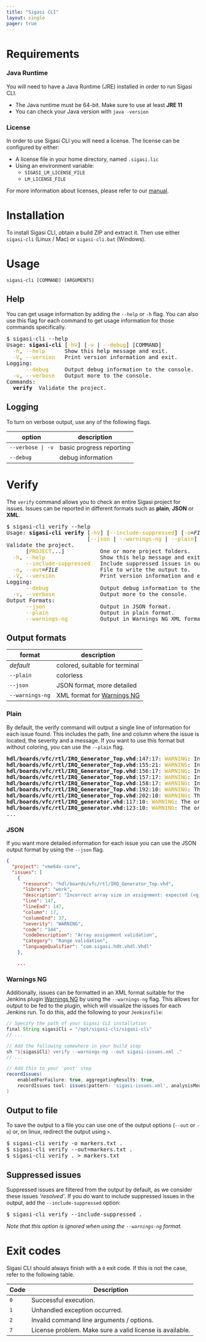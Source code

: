 ```yaml
---
title: "Sigasi CLI"
layout: single
pager: true
---
```


# Requirements

### Java Runtime

You will need to have a Java Runtime (JRE) installed in order to run Sigasi CLI.

- The Java runtime must be 64-bit. Make sure to use at least **JRE 11**
- You can check your Java version with `java -version`

### License

In order to use Sigasi CLI you will need a license. The license can be configured by either:

- A license file in your home directory, named `.sigasi.lic`
- Using an environment variable:
  - `SIGASI_LM_LICENSE_FILE`
  - `LM_LICENSE_FILE`

For more information about licenses, please refer to our [manual](/manual/license-key).

# Installation

To install Sigasi CLI, obtain a build ZIP and extract it.
Then use either `sigasi-cli` (Linux / Mac) or `sigasi-cli.bat` (Windows).

# Usage

```
sigasi-cli [COMMAND] [ARGUMENTS]
```

## Help

You can get usage information by adding the `--help` or `-h` flag.
You can also use this flag for each command to get usage information for those commands specifically.

<pre>
<span class="no-select">$ </span>sigasi-cli --help
Usage: <b>sigasi-cli</b> [<span style="color:#C4A000">-hV</span>] [<span style="color:#C4A000">-v</span> | <span style="color:#C4A000">--debug</span>] [COMMAND]
  <span style="color:#C4A000">-h</span>, <span style="color:#C4A000">--help</span>      Show this help message and exit.
  <span style="color:#C4A000">-V</span>, <span style="color:#C4A000">--version</span>   Print version information and exit.
Logging:
<span style="color:#C4A000"> </span>     <span style="color:#C4A000">--debug</span>     Output debug information to the console.
<span style="color:#C4A000"> </span> <span style="color:#C4A000">-v</span>, <span style="color:#C4A000">--verbose</span>   Output more to the console.
Commands:
  <b>verify</b>  Validate the project.
</pre>

## Logging

To turn on verbose output, use any of the following flags.

| option            | description              |
| ----------------- | ------------------------ |
| `--verbose \| -v` | basic progress reporting |
| `--debug`         | debug information        |

# Verify

The `verify` command allows you to check an entire Sigasi project for issues.
Issues can be reported in different formats such as **plain**, **JSON** or **XML**.

<pre>
<span class="no-select">$ </span>sigasi-cli verify --help
Usage: <b>sigasi-cli verify</b> [<span style="color:#C4A000">-hV</span>] [<span style="color:#C4A000">--include-suppressed</span>] [<span style="color:#C4A000">-o</span>=<i>FILE</i>] [<span style="color:#C4A000">-v</span> | <span style="color:#C4A000">--debug</span>]
                         [<span style="color:#C4A000">--json</span> | <span style="color:#C4A000">--warnings-ng</span> | <span style="color:#C4A000">--plain</span>] [<span style="color:#C4A000">PROJECT</span>...]
Validate the project.
      [<span style="color:#C4A000">PROJECT</span>...]           One or more project folders.
  <span style="color:#C4A000">-h</span>, <span style="color:#C4A000">--help</span>                 Show this help message and exit.
      <span style="color:#C4A000">--include-suppressed</span>   Include suppressed issues in output.
  <span style="color:#C4A000">-o</span>, <span style="color:#C4A000">--out</span>=<i>FILE</i>             File to write the output to.
  <span style="color:#C4A000">-V</span>, <span style="color:#C4A000">--version</span>              Print version information and exit.
Logging:
<span style="color:#C4A000"> </span>     <span style="color:#C4A000">--debug</span>                Output debug information to the console.
<span style="color:#C4A000"> </span> <span style="color:#C4A000">-v</span>, <span style="color:#C4A000">--verbose</span>              Output more to the console.
Output Formats:
<span style="color:#C4A000"> </span>     <span style="color:#C4A000">--json</span>                 Output in JSON format.
<span style="color:#C4A000"> </span>     <span style="color:#C4A000">--plain</span>                Output in plain format.
<span style="color:#C4A000"> </span>     <span style="color:#C4A000">--warnings-ng</span>          Output in Warnings NG XML format.
</pre>

## Output formats

| format          | description                                                           |
| --------------- | --------------------------------------------------------------------- |
| *default*       | colored, suitable for terminal                                        |
| `--plain`       | colorless                                                             |
| `--json`        | JSON format, more detailed                                            |
| `--warnings-ng` | XML format for [Warnings NG](https://plugins.jenkins.io/warnings-ng/) |

### Plain

By default, the verify command will output a single line of information for each issue found.
This includes the path, line and column where the issue is located, the severity and a message.
If you want to use this format but without coloring, you can use the `--plain` flag.

<pre><b>hdl/boards/vfc/rtl/IRQ_Generator_Top.vhd</b>:147:17: <span style="color:#C4A000">WARNING</span>: Incorrect array size in assignment: expected (&lt;g_wb_data_width&gt;) but was (&lt;64&gt;)
<b>hdl/boards/vfc/rtl/IRQ_Generator_Top.vhd</b>:155:21: <span style="color:#C4A000">WARNING</span>: Incorrect array size in assignment: expected (&lt;32&gt;) but was (&lt;g_wb_data_width&gt;)
<b>hdl/boards/vfc/rtl/IRQ_Generator_Top.vhd</b>:156:17: <span style="color:#C4A000">WARNING</span>: Incorrect array size in assignment: expected (&lt;32&gt;) but was (&lt;g_wb_data_width&gt;)
<b>hdl/boards/vfc/rtl/IRQ_Generator_Top.vhd</b>:157:17: <span style="color:#C4A000">WARNING</span>: Incorrect array size in assignment: expected (&lt;g_wb_data_width&gt;) but was (&lt;32&gt;)
<b>hdl/boards/vfc/rtl/IRQ_Generator_Top.vhd</b>:158:17: <span style="color:#C4A000">WARNING</span>: Incorrect array size in assignment: expected (&lt;g_wb_data_width&gt;) but was (&lt;32&gt;)
<b>hdl/boards/vfc/rtl/IRQ_Generator_Top.vhd</b>:192:10: <span style="color:#C4A000">WARNING</span>: The order of the associations is different from the declaration order
<b>hdl/boards/vfc/rtl/IRQ_Generator_Top.vhd</b>:202:10: <span style="color:#C4A000">WARNING</span>: The order of the associations is different from the declaration order
<b>hdl/boards/vfc/rtl/IRQ_generator.vhd</b>:117:10: <span style="color:#C4A000">WARNING</span>: The order of the associations is different from the declaration order
<b>hdl/boards/vfc/rtl/IRQ_generator.vhd</b>:123:10: <span style="color:#C4A000">WARNING</span>: The order of the associations is different from the declaration order
...
</pre>

### JSON

If you want more detailed information for each issue you can use the JSON output format by using the `--json` flag.

```json
{
  "project": "vme64x-core",
  "issues": [
    {
      "resource": "hdl/boards/vfc/rtl/IRQ_Generator_Top.vhd",
      "library": "work",
      "description": "Incorrect array size in assignment: expected (<g_wb_data_width>) but was (<64>)",
      "line": 147,
      "lineEnd": 147,
      "column": 17,
      "columnEnd": 37,
      "severity": "WARNING",
      "code": "144",
      "codeDescription": "Array assignment validation",
      "category": "Range validation",
      "languageQualifier": "com.sigasi.hdt.vhdl.Vhdl"
    },

    ...
```

### Warnings NG

Additionally, issues can be formatted in an XML format suitable for the Jenkins plugin [Warnings NG](https://plugins.jenkins.io/warnings-ng/) by using the `--warnings-ng` flag.
This allows for output to be fed to the plugin, which will visualize the issues for each Jenkins run.
To do this, add the following to your `Jenkinsfile`:

```groovy
// Specify the path of your Sigasi CLI installation
final String sigasiCli = "/opt/sigasi-cli/sigasi-cli"
// ...

// Add the following somewhere in your build step
sh "${sigasiCli} verify --warnings-ng --out sigasi-issues.xml ."
// ...

// Add this to your 'post' step
recordIssues(
    enabledForFailure: true, aggregatingResults: true,
    recordIssues tool: issues(pattern: 'sigasi-issues.xml', analysisModelId: 'sigasi')
)
```

## Output to file

To save the output to a file you can use one of the output options (`--out` or `-o`) or, on linux, redirect the output using `>`.

<pre>
<span class="no-select">$ </span>sigasi-cli verify -o markers.txt .
<span class="no-select">$ </span>sigasi-cli verify --out=markers.txt .
<span class="no-select">$ </span>sigasi-cli verify . > markers.txt
</pre>

## Suppressed issues

Suppressed issues are filtered from the output by default, as we consider these issues *'resolved'*.
If you do want to include suppressed issues in the output, add the `--include-suppressed` option:

<pre>
<span class="no-select">$ </span>sigasi-cli verify --include-suppressed .
</pre>

*Note that this option is ignored when using the `--warnings-ng` format.*

# Exit codes

Sigasi CLI should always finish with a `0` exit code.
If this is not the case, refer to the following table.

| Code | Description                                              |
| ---- | -------------------------------------------------------- |
| `0`  | Successful execution.                                    |
| `1`  | Unhandled exception occurred.                            |
| `2`  | Invalid command line arguments / options.                |
| `7`  | License problem. Make sure a valid license is available. |

